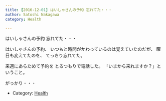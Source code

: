 ```yaml
---
title: [2016-12-01] はいしゃさんの予約 忘れてた・・・
author: Satoshi Nakagawa
category: Health

---
```


はいしゃさんの予約 忘れてた・・・

 はいしゃさんの予約、
いつもと時間がかわっているのは覚えていたのだが、
曜日も変えてたのを、
てっきり忘れてた。

 来週にあらためて予約を
とるつもりで電話した。
「いまから来れますか？」ということ。

 がっかり・・・

- Category: [Health](https://merapano.github.io/categories.html#Health)

